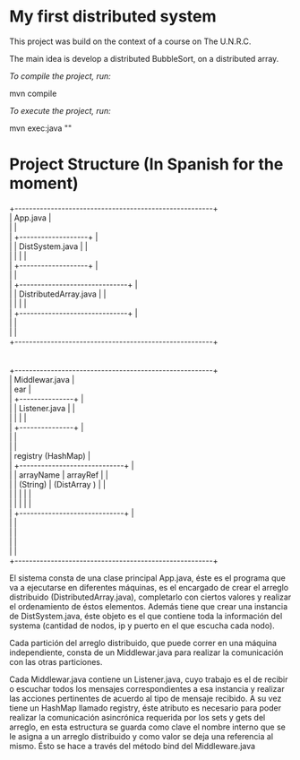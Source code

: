 # My first distributed system #

This project was build on the context of a course on The U.N.R.C.

The main idea is develop a distributed BubbleSort, on a distributed
array.

*To compile the project, run:*

mvn compile

*To execute the project, run:*

mvn exec:java ""


# Project Structure (In Spanish for the moment) # 

+-------------------------------------------------------+ <br />
|   App.java                                            | <br />
|                                                       | <br />
|   +-------------------+                               | <br /> 
|   | DistSystem.java   |                               | <br />
|   |                   |                               | <br />
|   +-------------------+                               | <br />
|                                                       | <br />
|   +------------------------------+                    | <br />
|   | DistributedArray.java        |                    | <br />
|   |                              |                    | <br />
|   +------------------------------+                    | <br />
|                                                       | <br />
|                                                       | <br />
+-------------------------------------------------------+ <br />
 <br />
 <br />
+-------------------------------------------------------+ <br />
|   Middlewar.java                                      | <br />
|    ear                                                | <br />
|    +---------------+                                  | <br />
|    | Listener.java |                                  | <br />
|    |               |                                  | <br />
|    +---------------+                                  | <br />
|                                                       | <br />
|                                                       | <br />
|    registry (HashMap)                                 | <br />
|    +-----------------------------+                    | <br />
|    |  arrayName   | arrayRef     |                    | <br />
|    |   (String)   | (DistArray ) |                    | <br />
|    |              |              |                    | <br />
|    |              |              |                    | <br />
|    +-----------------------------+                    | <br />
|                                                       | <br />
|                                                       | <br />
|                                                       | <br />
|                                                       | <br />
+-------------------------------------------------------+ <br />


El sistema consta de una clase principal App.java, éste es el programa que va 
a ejecutarse en diferentes máquinas, es el encargado de crear el arreglo 
distribuido (DistributedArray.java), completarlo con ciertos valores y realizar
el ordenamiento de éstos elementos. Además tiene que crear una instancia de 
DistSystem.java, éste objeto es el que contiene toda la información del systema
(cantidad de nodos, ip y puerto en el que escucha cada nodo).

Cada partición del arreglo distribuido, que puede correr en una máquina 
independiente, consta de un Middlewar.java para realizar la comunicación con las
otras particiones. 

Cada Middlewar.java contiene un Listener.java, cuyo trabajo es el de
recibir o escuchar todos los mensajes correspondientes a esa instancia y realizar
las acciones pertinentes de acuerdo al tipo de mensaje recibido. A su vez tiene
un HashMap llamado registry, éste atributo es necesario para poder realizar la 
comunicación asincrónica requerida por los sets y gets del arreglo, en esta
estructura se guarda como clave el nombre interno que se le asigna a un arreglo
distribuido y como valor se deja una referencia al mismo. Ésto se hace a través
del método bind del Middleware.java


